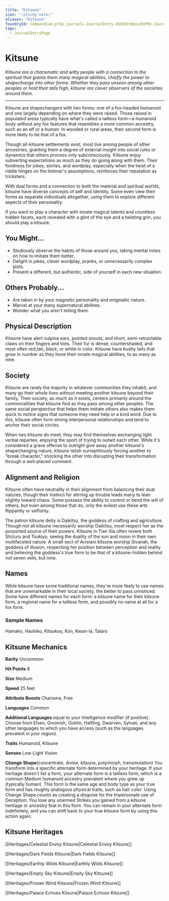 ```yaml
---
title: "Kitsune"
icon: ":sticky-note:"
aliases: "Kitsune"
foundryId: Compendium.pf2e.journals.JournalEntry.45SK8rdbbxvEHfMn.JournalEntryPage.26YL1jOPQQS6k7A9
tags:
  - JournalEntryPage
---
```


# Kitsune
_Kitsune are a charismatic and witty people with a connection to the spiritual that grants them many magical abilities, chiefly the power to shapechange into other forms. Whether they pass unseen among other peoples or hold their tails high, kitsune are clever observers of the societies around them._

* * *

Kitsune are shapechangers with two forms: one of a fox-headed humanoid and one largely depending on where they were raised. Those raised in populated areas typically have what's called a tailless form—a humanoid body without any fox features that resembles a more common ancestry, such as an elf or a human. In wooded or rural areas, their second form is more likely to be that of a fox.

Though all-kitsune settlements exist, most live among people of other ancestries, granting them a degree of external insight into social rules or dynamics that others process only subconsciously. Kitsune enjoy subverting expectations as much as they do going along with them. Their fondness for jokes, stories, and wordplay, especially when the twist of a riddle hinges on the listener's assumptions, reinforces their reputation as tricksters.

With dual forms and a connection to both the material and spiritual worlds, kitsune have diverse concepts of self and identity. Some even view their forms as separate individuals altogether, using them to explore different aspects of their personality.

If you want to play a character with innate magical talents and countless hidden facets, each revealed with a glint of the eye and a twisting grin, you should play a kitsune.

## You Might...

*   Studiously observe the habits of those around you, taking mental notes on how to imitate them better.
*   Delight in jokes, clever wordplay, pranks, or unnecessarily complex plots.
*   Present a different, but authentic, side of yourself in each new situation.

## Others Probably...

*   Are taken in by your magnetic personality and enigmatic nature.
*   Marvel at your many supernatural abilities.
*   Wonder what you aren't telling them.

## Physical Description

Kitsune have alert vulpine ears, pointed snouts, and short, semi-retractable claws on their fingers and toes. Their fur is dense, countershaded, and most often red,tan, black, or white in color. Kitsune have bushy tails that grow in number as they hone their innate magical abilities, to as many as nine.

## Society

Kitsune are rarely the majority in whatever communities they inhabit, and many go their whole lives without meeting another kitsune beyond their family. Their society, as much as it exists, centers primarily around the commonalities that kitsune find as they pass among other peoples. The same social perspective that helps them imitate others also makes them quick to notice signs that someone may need help or a kind word. Due to this, kitsune often form strong interpersonal relationships and tend to anchor their social circles.

When two kitsune do meet, they may find themselves exchanging light verbal repartee, enjoying the sport of trying to outwit each other. While it's considered a grave offense to outright give away another kitsune's shapechanging nature, kitsune relish surreptitiously forcing another to "break character," shocking the other into disrupting their transformation through a well-placed comment.

## Alignment and Religion

Kitsune often have neutrality in their alignment from balancing their dual natures, though their instinct for stirring up trouble leads many to lean slightly toward chaos. Some possess the ability to control or bend the will of others, but even among those that do, only the evilest use these arts flippantly or selfishly.

The patron kitsune deity is Daikitsu, the goddess of crafting and agriculture. Though not all kitsune necessarily worship Daikitsu, most respect her as the purported source of their powers. Kitsune in Tian Xia often revere both Shizuru and Tsukiyo, seeing the duality of the sun and moon in their own multifaceted nature. A small sect of Avistani kitsune worship Sivanah, the goddess of illusion, respecting her position between perception and reality and believing the goddess's true form to be that of a kitsune-hidden behind not seven veils, but nine.

## Names

While kitsune have some traditional names, they're more likely to use names that are unremarkable in their local society, the better to pass unnoticed. Some have different names for each form: a kitsune name for their kitsune form, a regional name for a tailless form, and possibly no name at all for a fox form.

### Sample Names

Hamako, Haohiko, Kitsukou, Kon, Kwan-la, Talaro

## Kitsune Mechanics

**Rarity** Uncommon

**Hit Points** 8

**Size** Medium

**Speed** 25 feet

**Attribute Boosts** Charisma, Free

**Languages** Common

**Additional Languages** equal to your Intelligence modifier (if positive). Choose from Elven, Gnomish, Goblin, Halfling, Dwarven, Sylvan, and any other languages to which you have access (such as the languages prevalent in your region).

**Traits** Humanoid, Kitsune

**Senses** Low-Light Vision

**Change Shape**(concentrate, divine, kitsune, polymorph, transmutation) You transform into a specific alternate form determined by your heritage. If your heritage doesn't list a form, your alternate form is a tailless form, which is a common Medium humanoid ancestry prevalent where you grew up (typically human). This form is the same age and body type as your true form and has roughly analogous physical traits, such as hair color. Using Change Shape counts as creating a disguise for the Impersonate use of Deception. You lose any unarmed Strikes you gained from a kitsune heritage or ancestry feat in this form. You can remain in your alternate form indefinitely, and you can shift back to your true kitsune form by using this action again.

## Kitsune Heritages

[[Heritages/Celestial Envoy Kitsune|Celestial Envoy Kitsune]]

[[Heritages/Dark Fields Kitsune|Dark Fields Kitsune]]

[[Heritages/Earthly Wilds Kitsune|Earthly Wilds Kitsune]]

[[Heritages/Empty Sky Kitsune|Empty Sky Kitsune]]

[[Heritages/Frozen Wind Kitsune|Frozen Wind Kitsune]]

[[Heritages/Palace Echoes Kitsune|Palace Echoes Kitsune]]
